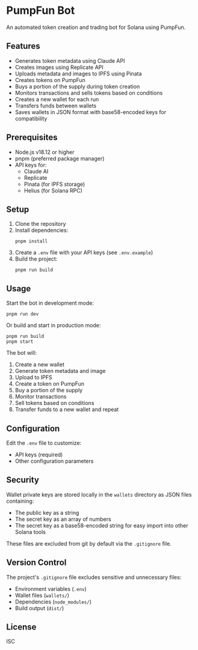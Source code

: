 # PumpFun Bot

An automated token creation and trading bot for Solana using PumpFun.

## Features

- Generates token metadata using Claude API
- Creates images using Replicate API
- Uploads metadata and images to IPFS using Pinata
- Creates tokens on PumpFun
- Buys a portion of the supply during token creation
- Monitors transactions and sells tokens based on conditions
- Creates a new wallet for each run
- Transfers funds between wallets
- Saves wallets in JSON format with base58-encoded keys for compatibility

## Prerequisites

- Node.js v18.12 or higher
- pnpm (preferred package manager)
- API keys for:
  - Claude AI
  - Replicate
  - Pinata (for IPFS storage)
  - Helius (for Solana RPC)

## Setup

1. Clone the repository
2. Install dependencies:
   ```
   pnpm install
   ```
3. Create a `.env` file with your API keys (see `.env.example`)
4. Build the project:
   ```
   pnpm run build
   ```

## Usage

Start the bot in development mode:

```
pnpm run dev
```

Or build and start in production mode:

```
pnpm run build
pnpm start
```

The bot will:

1. Create a new wallet
2. Generate token metadata and image
3. Upload to IPFS
4. Create a token on PumpFun
5. Buy a portion of the supply
6. Monitor transactions
7. Sell tokens based on conditions
8. Transfer funds to a new wallet and repeat

## Configuration

Edit the `.env` file to customize:

- API keys (required)
- Other configuration parameters

## Security

Wallet private keys are stored locally in the `wallets` directory as JSON files containing:

- The public key as a string
- The secret key as an array of numbers
- The secret key as a base58-encoded string for easy import into other Solana tools

These files are excluded from git by default via the `.gitignore` file.

## Version Control

The project's `.gitignore` file excludes sensitive and unnecessary files:

- Environment variables (`.env`)
- Wallet files (`wallets/`)
- Dependencies (`node_modules/`)
- Build output (`dist/`)

## License

ISC
